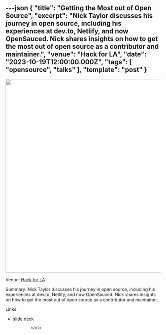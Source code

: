 ---json
{
  "title": "Getting the Most out of Open Source",
  "excerpt": "Nick Taylor discusses his journey in open source, including his experiences at dev.to, Netlify, and now OpenSauced. Nick shares insights on how to get the most out of open source as a contributor and maintainer.",
  "venue": "Hack for LA",
  "date": "2023-10-19T12:00:00.000Z",
  "tags": [
    "opensource",
    "talks"
  ],
  "template": "post"
}
---

<a href="https://drive.google.com/file/d/1HPdzQrFP5QwXDnvx7jCFhaWatKTmh-3u/view?usp=sharing" title="Getting the Most out of Open Source"><img src="/images/talks/hack-for-la-open-source-talk.png" width="1200" height="628" /></a><p><span class="weight-bold">Venue:</span> <a href="https://hackforla.org">Hack for LA</a></p>
      <span class="weight-bold">Summary:</span> Nick Taylor discusses his journey in open source, including his experiences at dev.to, Netlify, and now OpenSauced. Nick shares insights on how to get the most out of open source as a contributor and maintainer.</p>
      <p class="weight-bold">Links:</p>
            <ul>
              <li>
                  <a href="/hack-for-la-2023">slide deck</a>
                </li>



            </ul>
